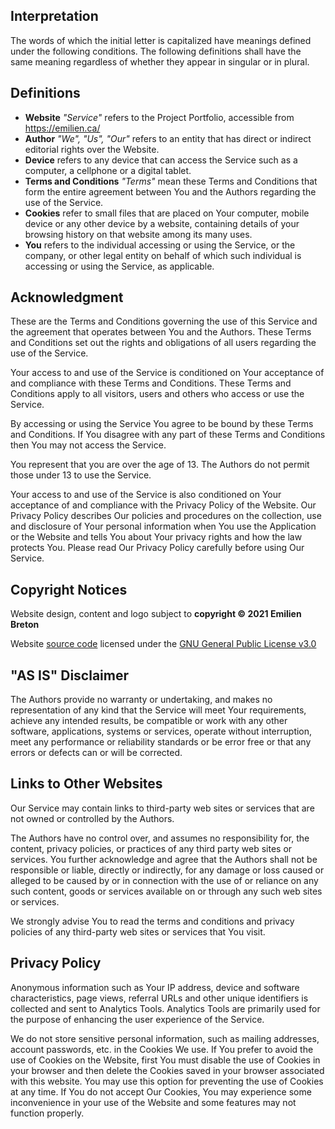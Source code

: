 [//]: # 'https://www.freeprivacypolicy.com/live/56a09f9b-0d10-4273-a70a-b50ce2209ddf'
[//]: # 'https://www.freeprivacypolicy.com/live/25024dac-a7ae-4195-a7f4-0af5a3746302'
[//]: # 'https://fireship.io/privacy-policy/'
[//]: # 'https://fireship.io/terms/'

## Interpretation

The words of which the initial letter is capitalized have meanings defined under the following conditions. The following definitions shall have the same meaning regardless of whether they appear in singular or in plural.

## Definitions

- **Website** _"Service"_ refers to the Project Portfolio, accessible from https://emilien.ca/
- **Author** _"We", "Us", "Our"_ refers to an entity that has direct or indirect editorial rights over the Website.
- **Device** refers to any device that can access the Service such as a computer, a cellphone or a digital tablet.
- **Terms and Conditions** _"Terms"_ mean these Terms and Conditions that form the entire agreement between You and the Authors regarding the use of the Service.
- **Cookies** refer to small files that are placed on Your computer, mobile device or any other device by a website, containing details of your browsing history on that website among its many uses.
- **You** refers to the individual accessing or using the Service, or the company, or other legal entity on behalf of which such individual is accessing or using the Service, as applicable.

## Acknowledgment

These are the Terms and Conditions governing the use of this Service and the agreement that operates between You and the Authors. These Terms and Conditions set out the rights and obligations of all users regarding the use of the Service.

Your access to and use of the Service is conditioned on Your acceptance of and compliance with these Terms and Conditions. These Terms and Conditions apply to all visitors, users and others who access or use the Service.

By accessing or using the Service You agree to be bound by these Terms and Conditions. If You disagree with any part of these Terms and Conditions then You may not access the Service.

You represent that you are over the age of 13. The Authors do not permit those under 13 to use the Service.

Your access to and use of the Service is also conditioned on Your acceptance of and compliance with the Privacy Policy of the Website. Our Privacy Policy describes Our policies and procedures on the collection, use and disclosure of Your personal information when You use the Application or the Website and tells You about Your privacy rights and how the law protects You. Please read Our Privacy Policy carefully before using Our Service.

## Copyright Notices

Website design, content and logo subject to **copyright &copy; 2021 Emilien Breton**

Website [source code](https://github.com/Bricktech2000/Website) licensed under the [GNU General Public License v3.0](https://raw.githubusercontent.com/Bricktech2000/Website/master/LICENSE)

## "AS IS" Disclaimer

The Authors provide no warranty or undertaking, and makes no representation of any kind that the Service will meet Your requirements, achieve any intended results, be compatible or work with any other software, applications, systems or services, operate without interruption, meet any performance or reliability standards or be error free or that any errors or defects can or will be corrected.

## Links to Other Websites

Our Service may contain links to third-party web sites or services that are not owned or controlled by the Authors.

The Authors have no control over, and assumes no responsibility for, the content, privacy policies, or practices of any third party web sites or services. You further acknowledge and agree that the Authors shall not be responsible or liable, directly or indirectly, for any damage or loss caused or alleged to be caused by or in connection with the use of or reliance on any such content, goods or services available on or through any such web sites or services.

We strongly advise You to read the terms and conditions and privacy policies of any third-party web sites or services that You visit.

## Privacy Policy

Anonymous information such as Your IP address, device and software characteristics, page views, referral URLs and other unique identifiers is collected and sent to Analytics Tools. Analytics Tools are primarily used for the purpose of enhancing the user experience of the Service.

We do not store sensitive personal information, such as mailing addresses, account passwords, etc. in the Cookies We use. If You prefer to avoid the use of Cookies on the Website, first You must disable the use of Cookies in your browser and then delete the Cookies saved in your browser associated with this website. You may use this option for preventing the use of Cookies at any time. If You do not accept Our Cookies, You may experience some inconvenience in your use of the Website and some features may not function properly.
